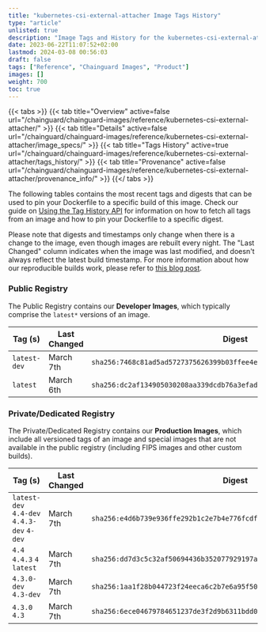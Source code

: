 ```yaml
---
title: "kubernetes-csi-external-attacher Image Tags History"
type: "article"
unlisted: true
description: "Image Tags and History for the kubernetes-csi-external-attacher Chainguard Image"
date: 2023-06-22T11:07:52+02:00
lastmod: 2024-03-08 00:56:03
draft: false
tags: ["Reference", "Chainguard Images", "Product"]
images: []
weight: 700
toc: true
---
```


{{< tabs >}}
{{< tab title="Overview" active=false url="/chainguard/chainguard-images/reference/kubernetes-csi-external-attacher/" >}}
{{< tab title="Details" active=false url="/chainguard/chainguard-images/reference/kubernetes-csi-external-attacher/image_specs/" >}}
{{< tab title="Tags History" active=true url="/chainguard/chainguard-images/reference/kubernetes-csi-external-attacher/tags_history/" >}}
{{< tab title="Provenance" active=false url="/chainguard/chainguard-images/reference/kubernetes-csi-external-attacher/provenance_info/" >}}
{{</ tabs >}}

The following tables contains the most recent tags and digests that can be used to pin your Dockerfile to a specific build of this image. Check our guide on [Using the Tag History API](/chainguard/chainguard-images/using-the-tag-history-api/) for information on how to fetch all tags from an image and how to pin your Dockerfile to a specific digest.

Please note that digests and timestamps only change when there is a change to the image, even though images are rebuilt every night. The "Last Changed" column indicates when the image was last modified, and doesn't always reflect the latest build timestamp. For more information about how our reproducible builds work, please refer to [this blog post](https://www.chainguard.dev/unchained/reproducing-chainguards-reproducible-image-builds).

### Public Registry
The Public Registry contains our **Developer Images**, which typically comprise the `latest*` versions of an image.

| Tag (s)       | Last Changed | Digest                                                                    |
|---------------|--------------|---------------------------------------------------------------------------|
|  `latest-dev` | March 7th    | `sha256:7468c81ad5ad5727375626399b03ffee4e74dbdae2ec79c200dfe0e686b832fe` |
|  `latest`     | March 6th    | `sha256:dc2af134905030208aa339dcdb76a3efad9f3007ecb08d5abb528458f8fb2938` |


### Private/Dedicated Registry
The Private/Dedicated Registry contains our **Production Images**, which include all versioned tags of an image and special images that are not available in the public registry (including FIPS images and other custom builds).

| Tag (s)                                     | Last Changed | Digest                                                                    |
|---------------------------------------------|--------------|---------------------------------------------------------------------------|
|  `latest-dev` `4.4-dev` `4.4.3-dev` `4-dev` | March 7th    | `sha256:e4d6b739e936ffe292b1c2e7b4e776fcdfa5770296e1a746214af2048421a768` |
|  `4.4` `4.4.3` `4` `latest`                 | March 7th    | `sha256:dd7d3c5c32af50694436b352077929197acfec7c720df838b43bd5c0e442e03d` |
|  `4.3.0-dev` `4.3-dev`                      | March 7th    | `sha256:1aa1f28b044723f24eeca6c2b7e6a95f50233a8e5223636cbe1a8091d7c6b244` |
|  `4.3.0` `4.3`                              | March 7th    | `sha256:6ece04679784651237de3f2d9b6311bdd02852740d81e810ff3105a357cef6b4` |

